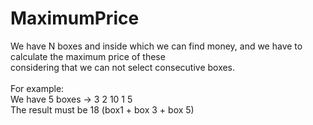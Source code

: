 <h1>MaximumPrice</h1>
We have N boxes and inside which we can find money, and we have to calculate the maximum price of these<br>
considering that we can not select consecutive boxes.<br>
<br>For example:<br>
We have 5 boxes -> 3 2 10 1 5 <br>
The result must be 18 (box1 + box 3 + box 5)
